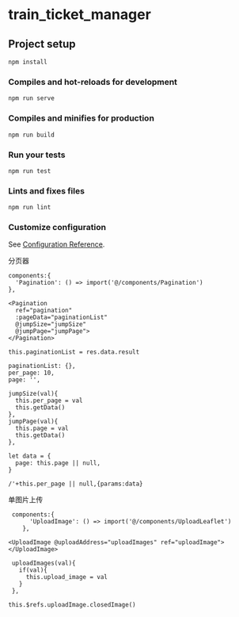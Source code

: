 # train_ticket_manager

## Project setup
```
npm install
```

### Compiles and hot-reloads for development
```
npm run serve
```

### Compiles and minifies for production
```
npm run build
```

### Run your tests
```
npm run test
```

### Lints and fixes files
```
npm run lint
```

### Customize configuration
See [Configuration Reference](https://cli.vuejs.org/config/).

分页器
```
components:{
  'Pagination': () => import('@/components/Pagination')
},
```
```
<Pagination 
  ref="pagination" 
  :pageData="paginationList"
  @jumpSize="jumpSize" 
  @jumpPage="jumpPage">
</Pagination>

this.paginationList = res.data.result
```
```
paginationList: {},
per_page: 10,
page: '',
```
```
jumpSize(val){
  this.per_page = val
  this.getData()
},
jumpPage(val){
  this.page = val
  this.getData()
},
```
```
let data = {
  page: this.page || null,
}

/'+this.per_page || null,{params:data}
```


单图片上传
```
 components:{
      'UploadImage': () => import('@/components/UploadLeaflet')
    },

<UploadImage @uploadAddress="uploadImages" ref="uploadImage"></UploadImage>

 uploadImages(val){
   if(val){
     this.upload_image = val
   }
 },

this.$refs.uploadImage.closedImage()
```
